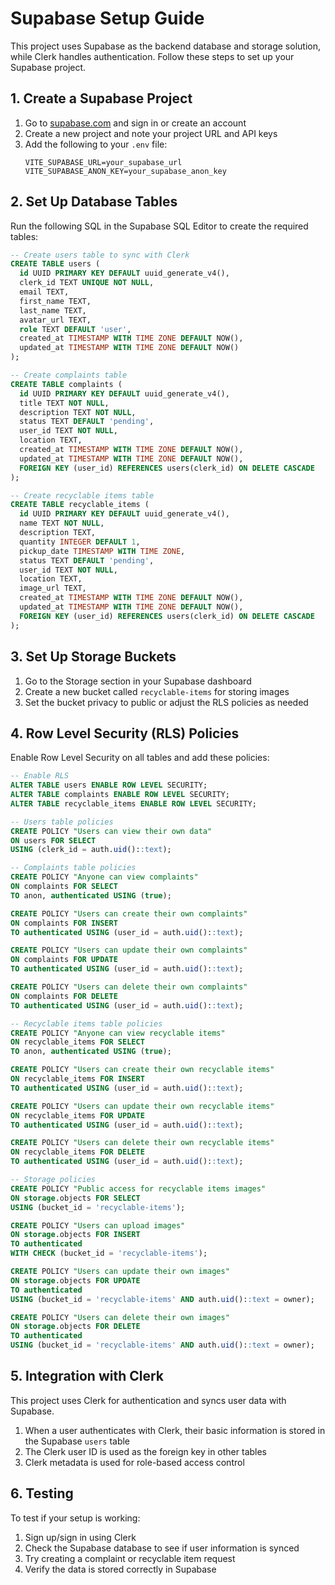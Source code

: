 # Supabase Setup Guide

This project uses Supabase as the backend database and storage solution, while Clerk handles authentication. Follow these steps to set up your Supabase project.

## 1. Create a Supabase Project

1. Go to [supabase.com](https://supabase.com) and sign in or create an account
2. Create a new project and note your project URL and API keys
3. Add the following to your `.env` file:
   ```
   VITE_SUPABASE_URL=your_supabase_url
   VITE_SUPABASE_ANON_KEY=your_supabase_anon_key
   ```

## 2. Set Up Database Tables

Run the following SQL in the Supabase SQL Editor to create the required tables:

```sql
-- Create users table to sync with Clerk
CREATE TABLE users (
  id UUID PRIMARY KEY DEFAULT uuid_generate_v4(),
  clerk_id TEXT UNIQUE NOT NULL,
  email TEXT,
  first_name TEXT,
  last_name TEXT,
  avatar_url TEXT,
  role TEXT DEFAULT 'user',
  created_at TIMESTAMP WITH TIME ZONE DEFAULT NOW(),
  updated_at TIMESTAMP WITH TIME ZONE DEFAULT NOW()
);

-- Create complaints table
CREATE TABLE complaints (
  id UUID PRIMARY KEY DEFAULT uuid_generate_v4(),
  title TEXT NOT NULL,
  description TEXT NOT NULL,
  status TEXT DEFAULT 'pending',
  user_id TEXT NOT NULL,
  location TEXT,
  created_at TIMESTAMP WITH TIME ZONE DEFAULT NOW(),
  updated_at TIMESTAMP WITH TIME ZONE DEFAULT NOW(),
  FOREIGN KEY (user_id) REFERENCES users(clerk_id) ON DELETE CASCADE
);

-- Create recyclable items table
CREATE TABLE recyclable_items (
  id UUID PRIMARY KEY DEFAULT uuid_generate_v4(),
  name TEXT NOT NULL,
  description TEXT,
  quantity INTEGER DEFAULT 1,
  pickup_date TIMESTAMP WITH TIME ZONE,
  status TEXT DEFAULT 'pending',
  user_id TEXT NOT NULL,
  location TEXT,
  image_url TEXT,
  created_at TIMESTAMP WITH TIME ZONE DEFAULT NOW(),
  updated_at TIMESTAMP WITH TIME ZONE DEFAULT NOW(),
  FOREIGN KEY (user_id) REFERENCES users(clerk_id) ON DELETE CASCADE
);
```

## 3. Set Up Storage Buckets

1. Go to the Storage section in your Supabase dashboard
2. Create a new bucket called `recyclable-items` for storing images
3. Set the bucket privacy to public or adjust the RLS policies as needed

## 4. Row Level Security (RLS) Policies

Enable Row Level Security on all tables and add these policies:

```sql
-- Enable RLS
ALTER TABLE users ENABLE ROW LEVEL SECURITY;
ALTER TABLE complaints ENABLE ROW LEVEL SECURITY;
ALTER TABLE recyclable_items ENABLE ROW LEVEL SECURITY;

-- Users table policies
CREATE POLICY "Users can view their own data" 
ON users FOR SELECT 
USING (clerk_id = auth.uid()::text);

-- Complaints table policies
CREATE POLICY "Anyone can view complaints" 
ON complaints FOR SELECT 
TO anon, authenticated USING (true);

CREATE POLICY "Users can create their own complaints" 
ON complaints FOR INSERT 
TO authenticated USING (user_id = auth.uid()::text);

CREATE POLICY "Users can update their own complaints" 
ON complaints FOR UPDATE 
TO authenticated USING (user_id = auth.uid()::text);

CREATE POLICY "Users can delete their own complaints" 
ON complaints FOR DELETE 
TO authenticated USING (user_id = auth.uid()::text);

-- Recyclable items table policies
CREATE POLICY "Anyone can view recyclable items" 
ON recyclable_items FOR SELECT 
TO anon, authenticated USING (true);

CREATE POLICY "Users can create their own recyclable items" 
ON recyclable_items FOR INSERT 
TO authenticated USING (user_id = auth.uid()::text);

CREATE POLICY "Users can update their own recyclable items" 
ON recyclable_items FOR UPDATE 
TO authenticated USING (user_id = auth.uid()::text);

CREATE POLICY "Users can delete their own recyclable items" 
ON recyclable_items FOR DELETE 
TO authenticated USING (user_id = auth.uid()::text);

-- Storage policies
CREATE POLICY "Public access for recyclable items images" 
ON storage.objects FOR SELECT 
USING (bucket_id = 'recyclable-items');

CREATE POLICY "Users can upload images" 
ON storage.objects FOR INSERT 
TO authenticated
WITH CHECK (bucket_id = 'recyclable-items');

CREATE POLICY "Users can update their own images" 
ON storage.objects FOR UPDATE 
TO authenticated
USING (bucket_id = 'recyclable-items' AND auth.uid()::text = owner);

CREATE POLICY "Users can delete their own images" 
ON storage.objects FOR DELETE 
TO authenticated
USING (bucket_id = 'recyclable-items' AND auth.uid()::text = owner);
```

## 5. Integration with Clerk

This project uses Clerk for authentication and syncs user data with Supabase. 

1. When a user authenticates with Clerk, their basic information is stored in the Supabase `users` table
2. The Clerk user ID is used as the foreign key in other tables
3. Clerk metadata is used for role-based access control

## 6. Testing

To test if your setup is working:

1. Sign up/sign in using Clerk
2. Check the Supabase database to see if user information is synced
3. Try creating a complaint or recyclable item request
4. Verify the data is stored correctly in Supabase 